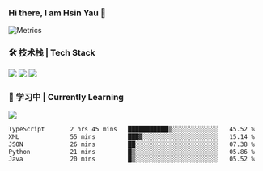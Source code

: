 ### Hi there, I am Hsin Yau 👋 
![Metrics](https://metrics.lecoq.io/hsinyau?template=classic&base.header=0&base.activity=0&base.community=0&base.repositories=0&base.metadata=0&activity=1&rss=1&base=header%2C%20activity%2C%20community%2C%20repositories%2C%20metadata&base.indepth=false&base.hireable=false&base.skip=false&activity=false&activity.limit=5&activity.load=300&activity.days=14&activity.visibility=all&activity.timestamps=false&activity.filter=all&rss=false&rss.source=https%3A%2F%2Fhsinyau.cc%2Frss.xml&rss.limit=4&config.timezone=Asia%2FShanghai)

### 🛠 技术栈 | Tech Stack
![](https://skillicons.dev/icons?i=html,css,js,ts,sass,jquery,bootstrap,vue&theme=light) 
![](https://skillicons.dev/icons?i=vite,nuxtjs,webpack,tailwindcss,windicss,nodejs,express,markdown&theme=light)
![](https://skillicons.dev/icons?i=mysql,mongodb,git,pug,vscode,idea,ps,figma&theme=light)

### 📖 学习中 | Currently Learning

![](https://skillicons.dev/icons?i=react,nextjs,svelte,nestjs,nginx,docker,rollupjs&theme=light)

<!--START_SECTION:waka-->

```txt
TypeScript       2 hrs 45 mins   ███████████▒░░░░░░░░░░░░░   45.52 %
XML              55 mins         ███▓░░░░░░░░░░░░░░░░░░░░░   15.14 %
JSON             26 mins         ██░░░░░░░░░░░░░░░░░░░░░░░   07.38 %
Python           21 mins         █▒░░░░░░░░░░░░░░░░░░░░░░░   05.86 %
Java             20 mins         █▒░░░░░░░░░░░░░░░░░░░░░░░   05.52 %
```

<!--END_SECTION:waka-->
